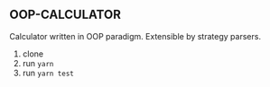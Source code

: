 ## OOP-CALCULATOR

Calculator written in OOP paradigm. Extensible by strategy parsers.

1. clone
2. run `yarn`
3. run `yarn test`